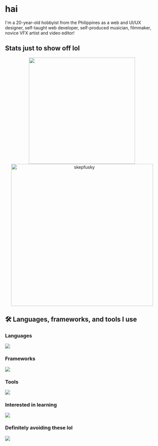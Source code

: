 # hai
I'm a 20-year-old hobbyist from the Philippines as a web and UI/UX designer, self-taught web developer, self-produced musician, filmmaker, novice VFX artist and video editor!

## Stats just to show off lol
<p align="center">
  <a href="https://github.com/anuraghazra/github-readme-stats">
      <img width="348" src="https://github-readme-stats.vercel.app/api/top-langs/?username=skepfusky&hide_title=true&layout=compact&theme=tokyonight&langs_count=10&hide_border=true&hide=json,markdown&include_all_commits=true&card_width=300">
  </a>
  <img width="465" src="https://github-readme-streak-stats.herokuapp.com/?user=skepfusky&theme=tokyonight&hide_border=true" alt="skepfusky">
</p>

## 🛠️ Languages, frameworks, and tools I use
### Languages
![](https://skillicons.dev/icons?i=html,css,sass,nodejs,js,ts,py)
### Frameworks
![](https://skillicons.dev/icons?i=tailwind,react,next,vue,nuxt,svelte,astro)
### Tools
![](https://skillicons.dev/icons?i=ps,pr,ae,ai,figma,vscode,visualstudio,idea,vim,bash,powershell,git,github,linux,docker&perline=7)

### Interested in learning
![](https://skillicons.dev/icons?i=raspberrypi,cs,go,fastapi,flask,electron,firebase,mongodb,postgres,redis,prisma&perline=7)

### Definitely avoiding these lol
![](https://skillicons.dev/icons?i=php,jquery,java)

</details>
